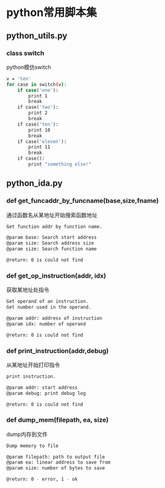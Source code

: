 # python常用脚本集

## python_utils.py
### class switch
python模仿switch<br>
```Bash
v = 'ten'
for case in switch(v):
    if case('one'):
        print 1
        break
    if case('two'):
        print 2
        break
    if case('ten'):
        print 10
        break
    if case('eleven'):
        print 11
        break
    if case():
        print "something else!"
```

## python_ida.py
### def get_funcaddr_by_funcname(base,size,fname)
通过函数名从某地址开始搜索函数地址<br>
```Bash
Get function addr by function name.

@param base: Search start address
@param size: Search address size
@param size: Search function name

@return: 0 is could not find
```

### def get_op_instruction(addr, idx)
获取某地址处指令<br>
```Bash
Get operand of an instruction.
Get number used in the operand.

@param addr: address of instruction
@param idx: number of operand

@return: 0 is could not find
```

### def print_instruction(addr,debug)
从某地址开始打印指令<br>
```Bash
print instruction.

@param addr: start address
@param debug: print debug log

@return: 0 is could not find
```

### def dump_mem(filepath, ea, size)
dump内存到文件<br>
```Bash
Dump memory to file

@param filepath: path to output file
@param ea: linear address to save from
@param size: number of bytes to save

@return: 0 - error, 1 - ok
```